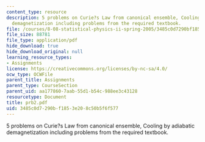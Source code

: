 ```yaml
---
content_type: resource
description: 5 problems on Curie?s Law from canonical ensemble, Cooling by adiabatic
  demagnetization including problems from the required textbook.
file: /courses/8-08-statistical-physics-ii-spring-2005/3485c0d7290bf1853e208c50b5f6f577_prb2.pdf
file_size: 88781
file_type: application/pdf
hide_download: true
hide_download_original: null
learning_resource_types:
- Assignments
license: https://creativecommons.org/licenses/by-nc-sa/4.0/
ocw_type: OCWFile
parent_title: Assignments
parent_type: CourseSection
parent_uid: aa177860-7aab-55d1-b54c-988ee3c43128
resourcetype: Document
title: prb2.pdf
uid: 3485c0d7-290b-f185-3e20-8c50b5f6f577
---
```

5 problems on Curie?s Law from canonical ensemble, Cooling by adiabatic demagnetization including problems from the required textbook.